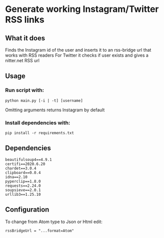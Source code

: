 # Generate working Instagram/Twitter RSS links

## What it does
Finds the Instagram id of the user and inserts it to an rss-bridge url that works with RSS readers
For Twitter it checks if user exists and gives a nitter.net RSS url

## Usage

### Run script with:
  ```
  python main.py [-i | -t] [username]
  ```
  Omitting arguments returns Instagram by default
  
### Install dependencies with:
```
pip install -r requirements.txt
```

## Dependencies
```
beautifulsoup4==4.9.1
certifi==2020.6.20
chardet==3.0.4
clipboard==0.0.4
idna==2.10
pyperclip==1.8.0
requests==2.24.0
soupsieve==2.0.1
urllib3==1.25.10
```

## Configuration
To change from Atom type to Json or Html edit:
```
rssBridgeUrl = "...format=Atom"
```
